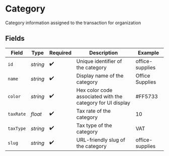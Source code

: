 # Category

Category information assigned to the transaction for organization


## Fields

| Field                                                      | Type                                                       | Required                                                   | Description                                                | Example                                                    |
| ---------------------------------------------------------- | ---------------------------------------------------------- | ---------------------------------------------------------- | ---------------------------------------------------------- | ---------------------------------------------------------- |
| `id`                                                       | *string*                                                   | :heavy_check_mark:                                         | Unique identifier of the category                          | office-supplies                                            |
| `name`                                                     | *string*                                                   | :heavy_check_mark:                                         | Display name of the category                               | Office Supplies                                            |
| `color`                                                    | *string*                                                   | :heavy_check_mark:                                         | Hex color code associated with the category for UI display | #FF5733                                                    |
| `taxRate`                                                  | *float*                                                    | :heavy_check_mark:                                         | Tax rate of the category                                   | 10                                                         |
| `taxType`                                                  | *string*                                                   | :heavy_check_mark:                                         | Tax type of the category                                   | VAT                                                        |
| `slug`                                                     | *string*                                                   | :heavy_check_mark:                                         | URL-friendly slug of the category                          | office-supplies                                            |
